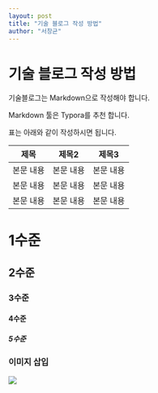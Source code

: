 ```yaml
---
layout: post
title: "기술 블로그 작성 방법"
author: "서창균"
---
```


# 기술 블로그 작성 방법

기술블로그는 Markdown으로 작성해야 합니다.

Markdown 툴은 Typora를 추천 합니다.

표는 아래와 같이 작성하시면 됩니다.

| 제목      | 제목2     | 제목3     |
| --------- | --------- | --------- |
| 본문 내용 | 본문 내용 | 본문 내용 |
| 본문 내용 | 본문 내용 | 본문 내용 |
| 본문 내용 | 본문 내용 | 본문 내용 |

# 1수준

## 2수준

### 3수준

#### 4수준

##### 5수준



### 이미지 삽입

![](../assets/images/image.jpeg)